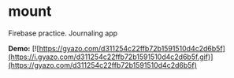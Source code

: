 # mount
Firebase practice. Journaling app

**Demo:**
[![https://gyazo.com/d311254c22ffb72b1591510d4c2d6b5f](https://i.gyazo.com/d311254c22ffb72b1591510d4c2d6b5f.gif)](https://gyazo.com/d311254c22ffb72b1591510d4c2d6b5f)
